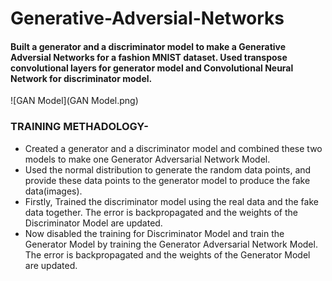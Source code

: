 # Generative-Adversial-Networks
#### Built a generator and a discriminator model to make a Generative Adversial Networks for a fashion MNIST dataset. Used transpose convolutional layers for generator model and Convolutional Neural Network for discriminator model.

![GAN Model](GAN Model.png)

### TRAINING METHADOLOGY-

* Created a generator and a discriminator model and combined these two models to make one Generator Adversarial Network Model.
* Used the normal distribution to generate the random data points, and provide these data points to the generator model to produce the fake data(images).
* Firstly, Trained the discriminator model using the real data and the fake data together. The error is backpropagated and the weights of the Discriminator Model are updated.
* Now disabled the training for Discriminator Model and train the Generator Model by training the Generator Adversarial Network Model. The error is backpropagated and the weights of the Generator Model are updated.

